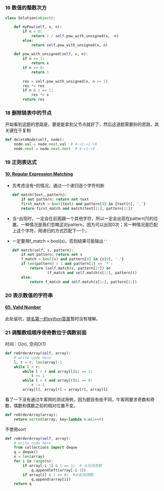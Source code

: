 ### 16 数值的整数次方
```python
class Solution(object):

    def myPow(self, x, n):
        if n < 0:
            return 1 / self.pow_with_unsigned(x, -n)
        else:
            return self.pow_with_unsigned(x, n)
              
    def pow_with_unsigned(self, x, n):
        if n == 1:
            return x
        if n == 0:
            return 1
        
        res = self.pow_with_unsigned(x, n >> 1)
        res *= res    
        if n & 1 == 1:
            res *= x
        return res
```

### 18 删除链表中的节点
开始看到这题的思路是，要是能拿到父节点就好了，然后这道题需要别的思路，其关键在于复制
```python
def deleteNode(self, node):
    node.val = node.next.val  # 4->1->1->9
    node.next = node.next.next  # 4->1->9
```

### 19 正则表达式

#### [10. Regular Expression Matching](https://leetcode.com/problems/regular-expression-matching/description/)

* 先考虑没有`*`的情况，通过一个递归逐个字符判断

    ```python
    def match(text, pattern):
        if not pattern: return not text
        first_match = bool(text) and pattern[0] in {text[0], '.'}
        return first_match and match(text[1:], pattern[1:])
    ```

* 当`*`出现时，一定会在前面跟一个其他字符，所以一定会出现在pattern[1]的位置。一种情况是我们忽略这对pattern，因为可以出现0次；另一种情况是匹配上这个字符，用递归的方式匹配下一个。

* 一定要用f_match = bool(s)，否则结果可能输出`''`

    ```python
    def match(self, s, pattern):
        if not pattern: return not s
        f_match = bool(s) and pattern[0] in {s[0], '.'}
        if len(pattern) > 1 and pattern[1] == '*':
            return (self.match(s, pattern[2:]) or
                    (f_match and self.match(s[1:], pattern)))
        else:
            return f_match and self.match(s[1:], pattern[1:])
    ```

### 20 表示数值的字符串

#### [65. Valid Number](https://leetcode.com/problems/valid-number/discuss/23728/A-simple-solution-in-Python-based-on-DFA)

此处留坑，[排名第一的python答案](https://leetcode.com/problems/valid-number/discuss/23728/A-simple-solution-in-Python-based-on-DFA)暂时没有理解。

### 21 调整数组顺序使奇数位于偶数前面

时间：O(n), 空间O(1)

```python
def reOrderArray(self, array):
    # write code here
    l, r = 0, len(array)-1
    while l < r:
        while l < r and array[l]&1 == 1:
            l += 1
        while l < r and array[r]&1 == 0:
            r -= 1
        array[l], array[r] = array[r], array[l]
```

看了一下没有通过牛客网的测试用例，因为题目有些不同，牛客网要求奇数和奇数，偶数和偶数之前的相对位置不变。

```python
def reOrderArray(array):
    return sorted(array, key=lambda x:x&1==0)
```

不使用sort

```python
def reOrderArray(self, array):
    # write code here
    from collections import deque
    q = deque()
    n = len(array)
    for i in range(n):
        if array[-i-1] & 1 == 1:  # 从后找奇数
            q.appendleft(array[-i-1])
        if array[i] & 1 == 0:  #从前找偶数
            q.append(array[i])
    return q
```
